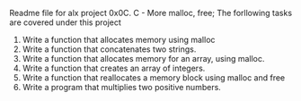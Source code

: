 Readme file for alx project 0x0C. C - More malloc, free; The forllowing tasks are covered under this project
1. Write a function that allocates memory using malloc
2. Write a function that concatenates two strings.
3. Write a function that allocates memory for an array, using malloc.
4. Write a function that creates an array of integers.
5. Write a function that reallocates a memory block using malloc and free
6. Write a program that multiplies two positive numbers.

